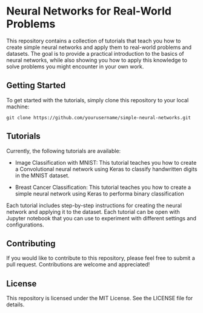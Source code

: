 # Neural Networks for Real-World Problems

This repository contains a collection of tutorials that teach you how to create simple neural networks and apply them to real-world problems and datasets. The goal is to provide a practical introduction to the basics of neural networks, while also showing you how to apply this knowledge to solve problems you might encounter in your own work.

## Getting Started
To get started with the tutorials, simply clone this repository to your local machine:

``` git clone https://github.com/yourusername/simple-neural-networks.git ```


## Tutorials
Currently, the following tutorials are available:

- Image Classification with MNIST: This tutorial teaches you how to create a Convolutional neural network using Keras to classify handwritten digits in the MNIST dataset.

- Breast Cancer Classification: This tutorial teaches you how to create a simple neural network using Keras to performa  binary classification

Each tutorial includes step-by-step instructions for creating the neural network and applying it to the  dataset. Each tutorial can be open with  Jupyter notebook that you can use to  experiment with different settings and configurations.

## Contributing
If you would like to contribute to this repository, please feel free to submit a pull request. Contributions are welcome and appreciated!

## License
This repository is licensed under the MIT License. See the LICENSE file for details.
